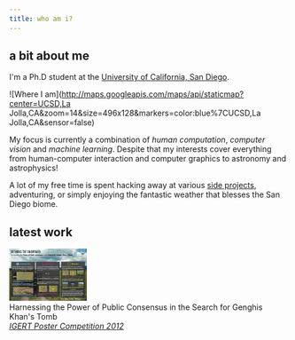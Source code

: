 ```yaml
---
title: who am i?
---
```


## a bit about me

I'm a Ph.D student at the [University of California, San Diego](http://cse.ucsd.edu).

![Where I am](http://maps.googleapis.com/maps/api/staticmap?center=UCSD,La Jolla,CA&amp;zoom=14&amp;size=496x128&amp;markers=color:blue%7CUCSD,La Jolla,CA&amp;sensor=false)

My focus is currently a combination of *human computation*, *computer
vision* and *machine learning*. Despite that my interests cover everything
from human-computer interaction and computer graphics to astronomy and
astrophysics!

A lot of my free time is spent hacking away at various [side projects](http://github.com/a5huynh),
adventuring, or simply enjoying the fantastic weather that blesses the San Diego biome.


## latest work
<div id='latest-work'>
	<div class='grid_2'>
		<a href='http://posterhall.org/igert2012/posters/252'>
			<img src='/static/img/latest/igert-poster-2012.jpeg' width='140'>
		</a>
	</div>
	<div class='grid_4'>
		<div>Harnessing the Power of Public Consensus in the Search for Genghis Khan's Tomb</div>
		<div>
			<a href='http://posterhall.org/igert2012/posters/252'>
				<em>IGERT Poster Competition 2012</em>
			</a>
		</div>
	</div>
</div>